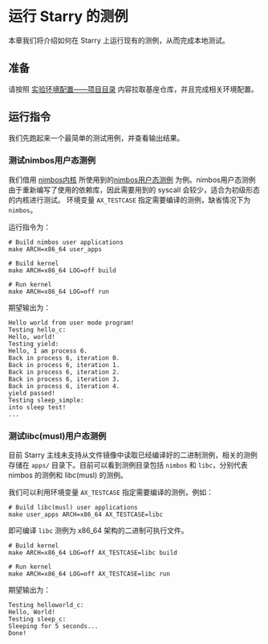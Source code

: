 # 运行 Starry 的测例

本章我们将介绍如何在 Starry 上运行现有的测例，从而完成本地测试。

## 准备

请按照 [实验环境配置——项目目录](./ch01-01.md#进入项目目录) 内容拉取基座仓库，并且完成相关环境配置。


## 运行指令
我们先跑起来一个最简单的测试用例，并查看输出结果。

### 测试nimbos用户态测例
我们借用 [nimbos内核](https://github.com/equation314/nimbos) 所使用到的[nimbos用户态测例](https://github.com/equation314/nimbos/tree/main/user) 为例。nimbos用户态测例由于重新编写了使用的依赖库，因此需要用到的 syscall 会较少，适合为初级形态的内核进行测试。
环境变量 `AX_TESTCASE` 指定需要编译的测例，缺省情况下为 `nimbos`。

运行指令为：

```shell
# Build nimbos user applications
make ARCH=x86_64 user_apps

# Build kernel
make ARCH=x86_64 LOG=off build

# Run kernel
make ARCH=x86_64 LOG=off run
```

期望输出为：

```shell
Hello world from user mode program!
Testing hello_c:
Hello, world!
Testing yield:
Hello, I am process 6.
Back in process 6, iteration 0.
Back in process 6, iteration 1.
Back in process 6, iteration 2.
Back in process 6, iteration 3.
Back in process 6, iteration 4.
yield passed!
Testing sleep_simple:
into sleep test!
...
```

### 测试libc(musl)用户态测例
目前 Starry 主线未支持从文件镜像中读取已经编译好的二进制测例，相关的测例存储在 `apps/` 目录下。目前可以看到测例目录包括 `nimbos` 和 `libc`，分别代表 nimbos 的测例和 libc(musl) 的测例。

我们可以利用环境变量 `AX_TESTCASE` 指定需要编译的测例，例如：

```shell
# Build libc(musl) user applications
make user_apps ARCH=x86_64 AX_TESTCASE=libc
```

即可编译 `libc` 测例为 x86_64 架构的二进制可执行文件。

```shell
# Build kernel
make ARCH=x86_64 LOG=off AX_TESTCASE=libc build

# Run kernel
make ARCH=x86_64 LOG=off AX_TESTCASE=libc run
```
期望输出为：

```shell
Testing helloworld_c:
Hello, World!
Testing sleep_c:
Sleeping for 5 seconds...
Done!
```
